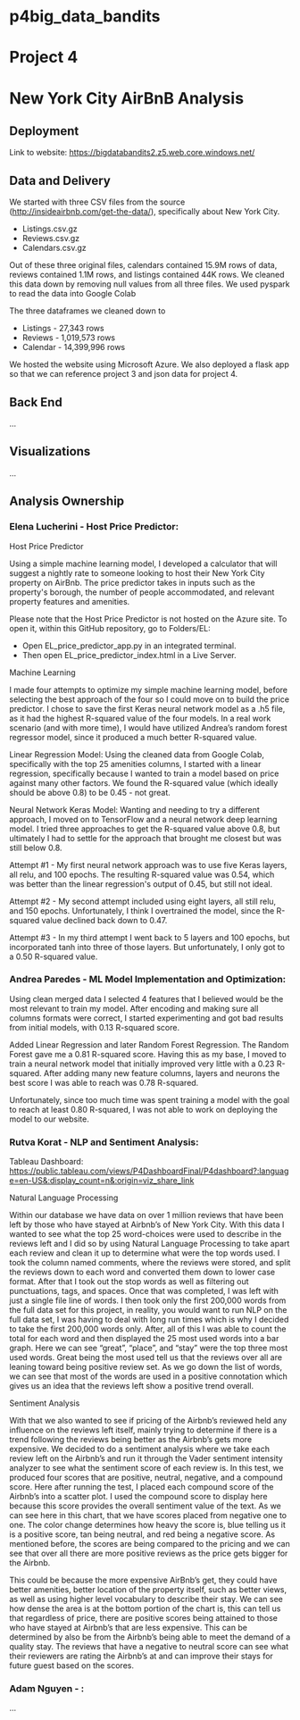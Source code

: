 # p4big_data_bandits
# Project 4 
# New York City AirBnB Analysis

## Deployment
Link to website: https://bigdatabandits2.z5.web.core.windows.net/

## Data and Delivery
We started with three CSV files from the source (http://insideairbnb.com/get-the-data/), specifically about New York City.

- Listings.csv.gz
- Reviews.csv.gz
- Calendars.csv.gz

Out of these three original files, calendars contained 15.9M rows of data, reviews contained 1.1M rows, and listings contained 44K rows.
We cleaned this data down by removing null values from all three files.
We used pyspark to read the data into Google Colab

The three dataframes we cleaned down to 

- Listings - 27,343 rows
- Reviews - 1,019,573 rows
- Calendar - 14,399,996 rows

We hosted the website using Microsoft Azure. We also deployed a flask app so that we can reference project 3 and json data for project 4.

## Back End
...

## Visualizations
...

## Analysis Ownership

### Elena Lucherini - Host Price Predictor:
Host Price Predictor

Using a simple machine learning model, I developed a calculator that will suggest a nightly rate to someone looking to host their New York City property on AirBnb. The price predictor takes in inputs such as the property's borough, the number of people accommodated, and relevant property features and amenities.

Please note that the Host Price Predictor is not hosted on the Azure site. To open it, within this GitHub repository, go to Folders/EL:
-	Open EL_price_predictor_app.py in an integrated terminal.
-	Then open EL_price_predictor_index.html in a Live Server. 

Machine Learning

I made four attempts to optimize my simple machine learning model, before selecting the best approach of the four so I could move on to build the price predictor. I chose to save the first Keras neural network model as a .h5 file, as it had the highest R-squared value of the four models. In a real work scenario (and with more time), I would have utilized Andrea’s random forest regressor model, since it produced a much better R-squared value.

Linear Regression Model: Using the cleaned data from Google Colab, specifically with the top 25 amenities columns, I started with a linear regression, specifically because I wanted to train a model based on price against many other factors. We found the R-squared value (which ideally should be above 0.8) to be 0.45 - not great.

Neural Network Keras Model: Wanting and needing to try a different approach, I moved on to TensorFlow and a neural network deep learning model. I tried three approaches to get the R-squared value above 0.8, but ultimately I had to settle for the approach that brought me closest but was still below 0.8.

Attempt #1 - My first neural network approach was to use five Keras layers, all relu, and 100 epochs. The resulting R-squared value was 0.54, which was better than the linear regression's output of 0.45, but still not ideal. 

Attempt #2 - My second attempt included using eight layers, all still relu, and 150 epochs. Unfortunately, I think I overtrained the model, since the R-squared value declined back down to 0.47.

Attempt #3 - In my third attempt I went back to 5 layers and 100 epochs, but incorporated tanh into three of those layers. But unfortunately, I only got to a 0.50 R-squared value. 

### Andrea Paredes - ML Model Implementation and Optimization:
Using clean merged data I selected 4 features that I believed would be the most relevant to train my model. After encoding and making sure all columns formats were correct, I started experimenting and got bad results from initial models, with 0.13 R-squared score.

Added Linear Regression and later Random Forest Regression. The Random Forest gave me a 0.81 R-squared score. Having this as my base, I moved to train a neural network model that initially improved very little with a 0.23 R-squared. After adding many new feature columns, layers and neurons the best score I was able to reach was 0.78 R-squared.

Unfortunately, since too much time was spent training a model with the goal to reach at least 0.80 R-squared, I was not able to work on deploying the model to our website.

### Rutva Korat - NLP and Sentiment Analysis:
Tableau Dashboard:
    https://public.tableau.com/views/P4DashboardFinal/P4dashboard?:language=en-US&:display_count=n&:origin=viz_share_link


Natural Language Processing
	
Within our database we have data on over 1 million reviews that have been left by those who have stayed at Airbnb’s of New York City. With this data I wanted to see what the top 25 word-choices were used to describe in the reviews left and I did so by using Natural Language Processing to take apart each review and clean it up to determine what were the top words used. I took the column named comments, where the reviews were stored, and split the reviews down to each word and converted them down to lower case format. After that I took out the stop words as well as filtering out punctuations, tags, and spaces. Once that was completed, I was left with just a single file line of words. I then took only the first 200,000 words from the full data set for this project, in reality, you would want to run NLP on the full data set, I was having to deal with long run times which is why I decided to take the first 200,000 words only. After, all of this I was able to count the total for each word and then displayed the 25 most used words into a bar graph. Here we can see “great”, “place”, and “stay” were the top three most used words. Great being the most used tell us that the reviews over all are leaning toward being positive review set. As we go down the list of words, we can see that most of the words are used in a positive connotation which gives us an idea that the reviews left show a positive trend overall. 

Sentiment Analysis

With that we also wanted to see if pricing of the Airbnb’s reviewed held any influence on the reviews left itself, mainly trying to determine if there is a trend following the reviews being better as the Airbnb’s gets more expensive. We decided to do a sentiment analysis where we take each review left on the Airbnb’s and run it through the Vader sentiment intensity analyzer to see what the sentiment score of each review is. In this test, we produced four scores that are positive, neutral, negative, and a compound score. Here after running the test, I placed each compound score of the Airbnb’s into a scatter plot. I used the compound score to display here because this score provides the overall sentiment value of the text. As we can see here in this chart, that we have scores placed from negative one to one. The color change determines how heavy the score is, blue telling us it is a positive score, tan being neutral, and red being a negative score. As mentioned before, the scores are being compared to the pricing and we can see that over all there are more positive reviews as the price gets bigger for the Airbnb. 

This could be because the more expensive AirBnb’s get, they could have better amenities, better location of the property itself, such as better views, as well as using higher level vocabulary to describe their stay. We can see how dense the area is at the bottom portion of the chart is, this can tell us that regardless of price, there are positive scores being attained to those who have stayed at Airbnb’s that are less expensive. This can be determined by also be from the Airbnb’s being able to meet the demand of a quality stay. The reviews that have a negative to neutral score can see what their reviewers are rating the Airbnb’s at and can improve their stays for future guest based on the scores. 



### Adam Nguyen - :


...

